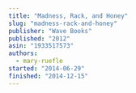 ```yaml
---
title: "Madness, Rack, and Honey"
slug: "madness-rack-and-honey"
publisher: "Wave Books"
published: "2012"
asin: "1933517573"
authors:
  - mary-ruefle
started: "2014-06-29"
finished: "2014-12-15"
---
```

